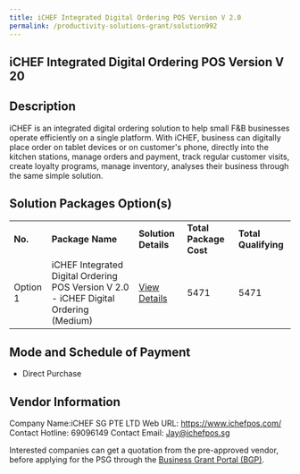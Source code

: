 ```yaml
---
title: iCHEF Integrated Digital Ordering POS Version V 2.0
permalink: /productivity-solutions-grant/solution992
---
```


## iCHEF Integrated Digital Ordering POS Version V 20

## Description

iCHEF is an integrated digital ordering solution to help small F&B businesses operate efficiently on a single platform. With iCHEF, business can digitally place order on tablet devices or on customer's phone, directly into the kitchen stations, manage orders and payment, track regular customer visits, create loyalty programs, manage inventory, analyses their business through the same simple solution.

## Solution Packages Option(s)

<table>
<tr>
<td><b>No.</b></td>
<td><b>Package Name</b></td>
<td><b>Solution Details</b></td>
<td><b>Total Package Cost</b></td>
<td><b>Total Qualifying</b></td>
</tr>
<tr>
<td>Option 1</td>
<td>iCHEF Integrated Digital Ordering POS Version V 2.0 - iCHEF Digital Ordering (Medium)</td>
<td><a href='https://www.gobusiness.gov.sg/images/psg/Desensitised_iCHEF_Annex_3_CR_wef_4_Nov_2021_Part_3.pdf'>View Details</a></td>
<td>5471</td>
<td>5471</td>
</tr>
</table>

## Mode and Schedule of Payment

 - Direct Purchase

## Vendor Information

 Company Name:iCHEF SG PTE LTD 
Web URL: https://www.ichefpos.com/ 
Contact Hotline: 69096149 
Contact Email: Jay@ichefpos.sg 


Interested companies can get a quotation from the pre-approved vendor, before applying for the PSG through the <a href='https://www.businessgrants.gov.sg/'>Business Grant Portal (BGP)</a>.
